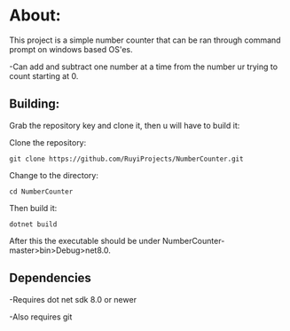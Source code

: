 # About:



This project is a simple number counter that can be ran through command prompt on windows based OS'es.

-Can add and subtract one number at a time from the number ur trying to count starting at 0.


## Building:


Grab the repository key and clone it, then u will have to build it:

Clone the repository:

``` 
git clone https://github.com/RuyiProjects/NumberCounter.git
```

Change to the directory:

``` 
cd NumberCounter
```

Then build it:

``` 
dotnet build
```

After this the executable should be under NumberCounter-master>bin>Debug>net8.0.

## Dependencies

-Requires dot net sdk 8.0 or newer

-Also requires git






